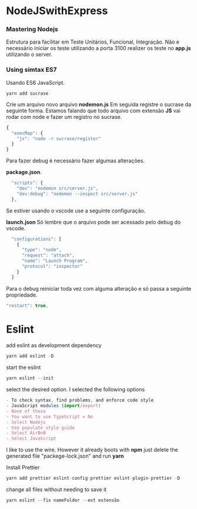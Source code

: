 # NodeJSwithExpress

### Mastering Nodejs

<p>
Estrutura para facilitar em Teste Unitários, Funcional, Integração. Não e necessário iniciar os teste utilizando a porta 3100 realizer os teste no <strong>app.js</strong> utilizando o server.</p>

### Using simtax ES7

<p>Usando ES6 JavaScript.</p>

```
yarn add sucrase
```

<p>Crie um arquivo novo arquivo <strong>nodemon.js</strong> Em seguida registre o sucrase da seguinte forma. Estamos falando que todo arquivo com extensão <strong>JS</strong> vai rodar com node e fazer um registro no sucrase.</p>

```javascript
{
  "execMap": {
    "js": "node -r sucrase/register"
  }
}

```

<p>Para fazer debug é necessário fazer algumas alterações.</p>
<strong>package.json</strong>.

```javascript
  "scripts": {
    "dev": "nodemon src/server.js",
    "dev:debug": "nodemon --inspect src/server.js"
  },
```

<p>Se estiver usando o vscode use a seguinte configuração.</p>
<p><strong>launch.json</strong> Só lembre que o arquivo pode ser acessado pelo debug do vscode.</p>

```javascript
  "configurations": [
    {
      "type": "node",
      "request": "attach",
      "name": "Launch Program",
      "protocol": "inspector"
    }
  ]
```

<p>Para o debug reiniciar toda vez com alguma alteração e só passa a seguinte propriedade.</p>

```javascript
"restart": true,
```

# Eslint

add eslint as development dependency

```javascript
yarn add eslint -D
```

start the eslint

```javascript
yarn eslint --init
```

select the desired option. I selected the following options

```javascript
- To check syntax, find problems, and enforce code style
- JavaScript modules (import/export)
- None of these
- You want to use TypeScript = No
- Select Nodejs
- Use populate style guide
- Select AirBnB
- Select JavaScript
```

I like to use the wire. However it already boots with **npm** just delete the generated file "packege-lock.json" and run **yarn**

Install Prettier

```javascript
yarn add prettier eslint-config-prettier eslint-plugin-prettier -D
```

change all files without needing to save it

```javascript
yarn eslint --fix nameFolder --ext extensão
```
